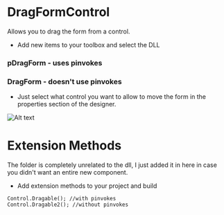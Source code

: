 # DragFormControl
Allows you to drag the form from a control. 

* Add new items to your toolbox and select the DLL 
### pDragForm - uses pinvokes
### DragForm - doesn't use pinvokes

* Just select what control you want to allow to move the form in the properties section of the designer. 

![Alt text](https://i.imgur.com/TackoVl.png) 



# Extension Methods
The folder is completely unrelated to the dll, I just added it in here in case you didn't want an entire new component. 

* Add extension methods to your project and build 

```CSharp
Control.Dragable(); //with pinvokes 
Control.Dragable2(); //without pinvokes
```



